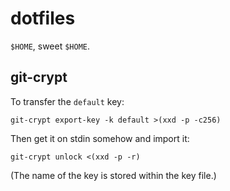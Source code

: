 # dotfiles

`$HOME`, sweet `$HOME`.

## git-crypt

To transfer the `default` key:

    git-crypt export-key -k default >(xxd -p -c256)

Then get it on stdin somehow and import it:

    git-crypt unlock <(xxd -p -r)

(The name of the key is stored within the key file.)
